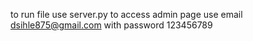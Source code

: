 to run file use server.py
to access admin page use email dsihle875@gmail.com with password 123456789

